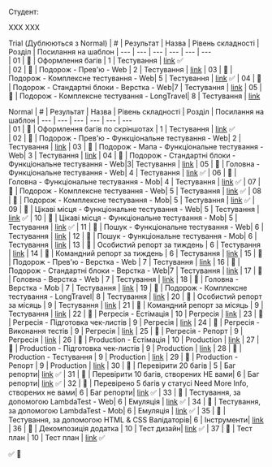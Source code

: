 Студент:

ХХХ ХХХ

Trial (Дублюються з Normal)
| #   | Результат             | Назва                              | Рівень складності | Розділ     | Посилання на шаблон 
| --- | ---                   | ---                                | ---               | ---        | ---          
| 01  | :black_square_button: | Оформлення багів                   | 1                 | Тестування | [link](https://github.com/scholokov/long-travel-2/blob/qa-tasks/template/%D0%9E%D1%84%D0%BE%D1%80%D0%BC%D0%BB%D0%B5%D0%BD%D0%BD%D1%8F%20%D0%B1%D0%B0%D0%B3%D1%96%D0%B2.md) :white_check_mark:         
| 02  | :black_square_button: | Подорож - Прев'ю - Web             | 2                 | Тестування | [link]() 
| 03  | :black_square_button: | Подорож - Комплексне тестування - Web| 5               | Тестування | [link](https://github.com/scholokov/long-travel-2/blob/qa-tasks/template/%D0%9A%D0%BE%D0%BC%D0%BF%D0%BB%D0%B5%D0%BA%D1%81%D0%BD%D0%B5%20%D1%82%D0%B5%D1%81%D1%82%D1%83%D0%B2%D0%B0%D0%BD%D0%BD%D1%8F%20-%20Web.md) :white_check_mark:
| 04  | :black_square_button: | Подорож - Стандартні блоки - Верстка - Web|7           | Тестування | [link]() 
| 05  | :black_square_button: | Подорож - Комплексне тестування - LongTravel| 8        | Тестування | [link]() 

Normal
| #   | Результат             | Назва                              | Рівень складності | Розділ     | Посилання на шаблон 
| --- | ---                   | ---                                | ---               | ---        | ---                 
| 01  | :black_square_button: | Оформлення багів по скріншотах     | 1                 | Тестування | [link](https://github.com/scholokov/long-travel-2/blob/qa-tasks/template/%D0%9E%D1%84%D0%BE%D1%80%D0%BC%D0%BB%D0%B5%D0%BD%D0%BD%D1%8F%20%D0%B1%D0%B0%D0%B3%D1%96%D0%B2.md) :white_check_mark:           
| 02  | :black_square_button: | Подорож - Прев'ю - Функціональне тестування - Web| 2   | Тестування | [link]() 
| 03  | :black_square_button: | Подорож - Мапа - Функціональне тестування - Web| 3     | Тестування | [link]() 
| 04  | :black_square_button: | Подорож - Стандартні блоки - Функціональне тестування - Web|3| Тестування | [link]() 
| 05  | :black_square_button: | Головна - Функціональне тестування - Web| 4            | Тестування | [link](https://github.com/scholokov/long-travel-2/blob/qa-tasks/template/%D0%93%D0%BE%D0%BB%D0%BE%D0%B2%D0%BD%D0%B0%20-%20%D0%A4%D1%83%D0%BD%D0%BA%D1%86%D1%96%D0%BE%D0%BD%D0%B0%D0%BB%D1%8C%D0%BD%D0%B5%20%D1%82%D0%B5%D1%81%D1%82%D1%83%D0%B2%D0%B0%D0%BD%D0%BD%D1%8F.md)  :white_check_mark: 
| 06  | :black_square_button: | Головна - Функціональне тестування - Mob| 4            | Тестування | [link](https://github.com/scholokov/long-travel-2/blob/qa-tasks/template/%D0%93%D0%BE%D0%BB%D0%BE%D0%B2%D0%BD%D0%B0%20-%20%D0%A4%D1%83%D0%BD%D0%BA%D1%86%D1%96%D0%BE%D0%BD%D0%B0%D0%BB%D1%8C%D0%BD%D0%B5%20%D1%82%D0%B5%D1%81%D1%82%D1%83%D0%B2%D0%B0%D0%BD%D0%BD%D1%8F.md)  :white_check_mark: 
| 07  | :black_square_button: | Подорож - Комплексне тестування - Web| 5               | Тестування | [link](https://github.com/scholokov/long-travel-2/blob/qa-tasks/template/%D0%9A%D0%BE%D0%BC%D0%BF%D0%BB%D0%B5%D0%BA%D1%81%D0%BD%D0%B5%20%D1%82%D0%B5%D1%81%D1%82%D1%83%D0%B2%D0%B0%D0%BD%D0%BD%D1%8F%20-%20Web.md) :white_check_mark:
| 08  | :black_square_button: | Подорож - Комплексне тестування - Mob| 5               | Тестування | [link](https://github.com/scholokov/long-travel-2/blob/qa-tasks/template/%D0%9A%D0%BE%D0%BC%D0%BF%D0%BB%D0%B5%D0%BA%D1%81%D0%BD%D0%B5%20%D1%82%D0%B5%D1%81%D1%82%D1%83%D0%B2%D0%B0%D0%BD%D0%BD%D1%8F%20-%20Mob.md) :white_check_mark:
| 09  | :black_square_button: | Цікаві місця - Функціональне тестування - Web| 5       | Тестування | [link](https://github.com/scholokov/long-travel-2/tree/qa-tasks/template%20) :white_check_mark:
| 10  | :black_square_button: | Цікаві місця - Функціональне тестування - Mob| 5       | Тестування | [link](https://github.com/scholokov/long-travel-2/tree/qa-tasks/template%20) :white_check_mark:
| 11  | :black_square_button: | Пошук - Функціональне тестування - Web| 6              | Тестування | [link]() 
| 12  | :black_square_button: | Пошук - Функціональне тестування - Mob| 6              | Тестування | [link]() 
| 13  | :black_square_button: | Особистий репорт за тиждень        | 6                 | Тестування | [link]() 
| 14  | :black_square_button: | Командний репорт за тиждень        | 6                 | Тестування | [link]() 
| 15  | :black_square_button: | Подорож - Прев'ю - Верстка - Web   | 7                 | Тестування | [link]() 
| 16  | :black_square_button: | Подорож - Стандартні блоки - Верстка - Web|7           | Тестування | [link]() 
| 17  | :black_square_button: | Головна - Верстка - Web            | 7                 | Тестування | [link]() 
| 18  | :black_square_button: | Головна - Верстка - Mob            | 7                 | Тестування | [link]() 
| 19  | :black_square_button: | Подорож - Комплексне тестування - LongTravel| 8        | Тестування | [link]() 
| 20  | :black_square_button: | Особистий репорт за місяць         | 9                 | Тестування | [link]() 
| 21  | :black_square_button: | Командний репорт за місяць         | 9                 | Тестування | [link]() 
| 22  | :black_square_button: | Регресія - Естімація               | 10                | Регресія   | [link]() 
| 23  | :black_square_button: | Регресія - Підготовка чек-листів   | 9                 | Регресія   | [link]() 
| 24  | :black_square_button: | Регресія - Виконання тестів        | 9                 | Регресія   | [link]() 
| 25  | :black_square_button: | Регресія - Репорт                  | 9                 | Регресія   | [link]() 
| 26  | :black_square_button: | Production - Естімація             | 10                | Production | [link]() 
| 27  | :black_square_button: | Production - Підготовка чек-листів | 9                 | Production | [link]() 
| 28  | :black_square_button: | Production - Тестування            | 9                 | Production | [link]() 
| 29  | :black_square_button: | Production - Репорт                | 9                 | Production | [link]() 
| 30  | :black_square_button: | Перевірити 20 багів                | 5                 | Баг репорти| [link](https://github.com/scholokov/long-travel-2/blob/qa-tasks/template/%D0%9F%D0%B5%D1%80%D0%B5%D0%B2%D1%96%D1%80%D0%B5%D0%BD%D0%BE%2020%20%D0%B1%D0%B0%D0%B3%D1%96%D0%B2,%20%D1%81%D1%82%D0%B2%D0%BE%D1%80%D0%B5%D0%BD%D0%B8%D1%85%20%D0%92%D0%B0%D0%BC%D0%B8.md) :white_check_mark:
| 31  | :black_square_button: | Перевірити 10 багів, створених НЕ вами| 6              | Баг репорти| [link](https://github.com/scholokov/long-travel-2/blob/qa-tasks/template/%D0%9F%D0%B5%D1%80%D0%B5%D0%B2%D1%96%D1%80%D0%B5%D0%BD%D0%BE%2010%20%D0%B1%D0%B0%D0%B3%D1%96%D0%B2,%20%D1%81%D1%82%D0%B2%D0%BE%D1%80%D0%B5%D0%BD%D0%B8%D1%85%20%D0%BD%D0%B5%20%D1%81%D0%B0%D0%BC%D0%B8%D0%BC%20QA.md)  :white_check_mark:
| 32  | :black_square_button: | Перевірено 5 багів у статусі Need More Info, створених не вами| 6   | Баг репорти| [link](https://github.com/scholokov/long-travel-2/blob/qa-tasks/template/%D0%9F%D0%B5%D1%80%D0%B5%D0%B2%D1%96%D1%80%D0%B5%D0%BD%D0%BE%205%20%D0%B1%D0%B0%D0%B3%D1%96%D0%B2%20%D1%83%20%D1%81%D1%82%D0%B0%D1%82%D1%83%D1%81%D1%96%20Need%20More%20Info,%20%D1%81%D1%82%D0%B2%D0%BE%D1%80%D0%B5%D0%BD%D0%B8%D1%85%20%D0%BD%D0%B5%20%D0%B2%D0%B0%D0%BC%D0%B8.md)  :white_check_mark:
| 33  | :black_square_button: | Тестування, за допомогою LambdaTest - Web| 6                 | Емуляція   | [link](https://github.com/scholokov/long-travel-2/blob/qa-tasks/template/%D0%A2%D0%B5%D1%81%D1%82%D1%83%D0%B2%D0%B0%D0%BD%D0%BD%D1%8F,%20%D0%B7%D0%B0%20%D0%B4%D0%BE%D0%BF%D0%BE%D0%BC%D0%BE%D0%B3%D0%BE%D1%8E%20LambdaTest%20-%20Web.md) :white_check_mark:
| 34  | :black_square_button: | Тестування, за допомогою LambdaTest - Mob| 6                 | Емуляція   | [link](https://github.com/scholokov/long-travel-2/blob/qa-tasks/template/%D0%A2%D0%B5%D1%81%D1%82%D1%83%D0%B2%D0%B0%D0%BD%D0%BD%D1%8F,%20%D0%B7%D0%B0%20%D0%B4%D0%BE%D0%BF%D0%BE%D0%BC%D0%BE%D0%B3%D0%BE%D1%8E%20LambdaTest%20-%20Mob.md) :white_check_mark:
| 35  | :black_square_button: | Тестування, за допомогою HTML & CSS Валідаторів| 6     | Інструменти| [link]() 
| 36  | :black_square_button: | Декомпозиція додатка               | 10                | Тест дизайн| [link](https://github.com/scholokov/long-travel-2/blob/qa-tasks/template/%D0%94%D0%B5%D0%BA%D0%BE%D0%BC%D0%BF%D0%BE%D0%B7%D0%B8%D1%86%D1%96%D1%8F%20%D0%B4%D0%BE%D0%B4%D0%B0%D1%82%D0%BA%D0%B0.md)   :white_check_mark:
| 37  | :black_square_button: | Тест план                          | 10                | Тест план  | [link](https://github.com/scholokov/long-travel-2/blob/qa-tasks/template/%D0%A2%D0%B5%D1%81%D1%82%20%D0%BF%D0%BB%D0%B0%D0%BD.md)  :white_check_mark:



:white_check_mark:
:black_square_button:
